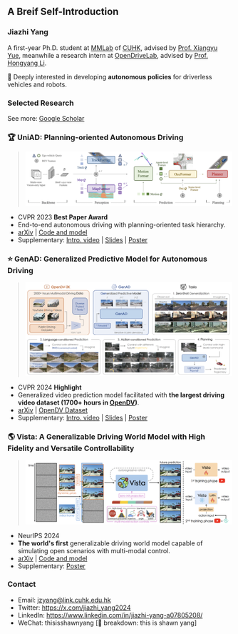 ## A Breif Self-Introduction

### Jiazhi Yang

A first-year Ph.D. student at [MMLab](https://mmlab.ie.cuhk.edu.hk/) of [CUHK](https://www.cuhk.edu.hk/english/index.html), advised by [Prof. Xiangyu Yue](https://xyue.io/), meanwhile a research intern at [OpenDriveLab](https://opendrivelab.com/), advised by [Prof. Hongyang Li](https://lihongyang.info/).

🤖 Deeply interested in developing **autonomous policies** for driverless vehicles and robots.

### Selected Research
See more: [Google Scholar](https://scholar.google.com/citations?user=Ju7nGX8AAAAJ&hl=zh-CN)

### 🏆 **UniAD**: Planning-oriented Autonomous Driving

> ![image](uniad_pipe.png)

- CVPR 2023 **Best Paper Award**
- End-to-end autonomous driving with planning-oriented task hierarchy.
- [arXiv](https://arxiv.org/abs/2212.10156) | [Code and model](https://github.com/OpenDriveLab/UniAD)
- Supplementary: [Intro. video](https://www.youtube.com/watch?v=cyrxJJ_nnaQ) | [Slides](https://opendrivelab.com/e2ead/UniAD_plenary_talk_slides.pdf) | [Poster](https://github.com/OpenDriveLab/UniAD/blob/main/sources/cvpr23_uniad_poster.png)

### ⭐ **GenAD**: Generalized Predictive Model for Autonomous Driving
> ![image](genad_overview.png)
- CVPR 2024 **Highlight**
- Generalized video prediction model facilitated with **the largest driving video dataset (1700+ hours in [OpenDV](https://github.com/OpenDriveLab/DriveAGI))**.
- [arXiv](https://arxiv.org/abs/2403.09630) | [OpenDV Dataset](https://github.com/OpenDriveLab/DriveAGI)
- Supplementary: [Intro. video](https://www.youtube.com/watch?v=a4H6Jj-7IC0) | [Slides](https://opendrivelab.github.io/content/GenAD_slides_with_vista.pdf) | [Poster](https://github.com/OpenDriveLab/DriveAGI/blob/main/assets/cvpr24_genad_poster.png)

### 🌎 **Vista**: A Generalizable Driving World Model with High Fidelity and Versatile Controllability
> ![image](vista_pipe.png)
- NeurIPS 2024
- **The world's first** generalizable driving world model capable of simulating open scenarios with multi-modal control.
- [arXiv](https://arxiv.org/abs/2405.17398) | [Code and model](https://github.com/OpenDriveLab/Vista)
- Supplementary: [Poster](https://github.com/OpenDriveLab/Vista/blob/main/assets/nips24_vista_poster.png)

### Contact
- Email: jzyang@link.cuhk.edu.hk
- Twitter: https://x.com/jiazhi_yang2024
- LinkedIn: https://www.linkedin.com/in/jiazhi-yang-a07805208/
- WeChat: thisisshawnyang [💬 breakdown: this is shawn yang]

